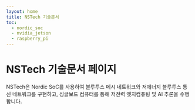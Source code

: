 ```yaml
---
layout: home
title: NSTech 기술문서
toc:
  - nordic_soc
  - nvidia_jetson
  - raspberry_pi
---
```


# NSTech 기술문서 페이지

NSTech은 Nordic SoC를 사용하여 블루투스 메시 네트워크와 저에너지 블루투스 통신 네트워크를 구현하고, 싱글보드 컴퓨터를 통해 저전력 엣지컴퓨팅 및 AI 추론을 수행합니다.
